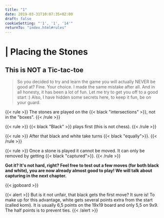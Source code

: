 ```yaml
---
title: "1"
date: 2019-03-31T10:07:35+02:00
draft: false
cookieSetting: "'1', '1', '14'"
returnTo: "index.html#rules"
---
```


# | Placing the Stones

## This is NOT a Tic-tac-toe

> So you decided to try and learn the game you will actually NEVER be good at? Fine. Your choice. I made the same mistake after all. And in all honesty, it has been a lot of fun. Let me try to get you off to a good start :) Also, I have hidden some secrets here, to keep it fun, be on your guard.

{{< rule >}}
The stones are played on the {{< black "intersections" >}}, not in the "boxes".
{{< /rule >}}

{{< rule >}}
{{< black "Black" >}} plays first (this is not chess).
{{< /rule >}}

{{< rule >}}
After that black and white take turns {{< black "equally">}}.
{{< /rule >}}

{{< rule >}}
Once a stone is played it cannot be moved. It can only be removed by getting {{< black "captured">}}.
{{< /rule >}}

**Got it? It's not hard, right? Feel free to test out a few moves (for both black and white), you are now already almost good to play! We will talk about capturing in the next chapter.**

{{< jgoboard >}}

{{< alert >}}
    But is it not unfair, that black gets the first move? It sure is! To make up for this advantage, white gets several points extra from the start (called komi). 
    It is usually 6,5 points on the 19x19 board and only 5,5 on 9x9. The half points is to prevent ties.
{{< /alert >}}